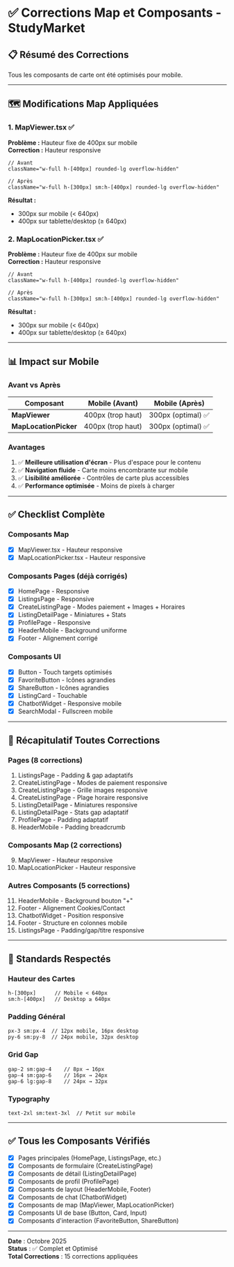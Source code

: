 # ✅ Corrections Map et Composants - StudyMarket

## 📋 Résumé des Corrections

Tous les composants de carte ont été optimisés pour mobile.

---

## 🗺️ Modifications Map Appliquées

### **1. MapViewer.tsx** ✅

**Problème :** Hauteur fixe de 400px sur mobile  
**Correction :** Hauteur responsive

```tsx
// Avant
className="w-full h-[400px] rounded-lg overflow-hidden"

// Après
className="w-full h-[300px] sm:h-[400px] rounded-lg overflow-hidden"
```

**Résultat :**
- 300px sur mobile (< 640px)
- 400px sur tablette/desktop (≥ 640px)

### **2. MapLocationPicker.tsx** ✅

**Problème :** Hauteur fixe de 400px sur mobile  
**Correction :** Hauteur responsive

```tsx
// Avant
className="w-full h-[400px] rounded-lg overflow-hidden"

// Après
className="w-full h-[300px] sm:h-[400px] rounded-lg overflow-hidden"
```

**Résultat :**
- 300px sur mobile (< 640px)
- 400px sur tablette/desktop (≥ 640px)

---

## 📊 Impact sur Mobile

### **Avant vs Après**

| Composant | Mobile (Avant) | Mobile (Après) |
|-----------|----------------|----------------|
| **MapViewer** | 400px (trop haut) | 300px (optimal) ✅ |
| **MapLocationPicker** | 400px (trop haut) | 300px (optimal) ✅ |

### **Avantages**

1. ✅ **Meilleure utilisation d'écran** - Plus d'espace pour le contenu
2. ✅ **Navigation fluide** - Carte moins encombrante sur mobile
3. ✅ **Lisibilité améliorée** - Contrôles de carte plus accessibles
4. ✅ **Performance optimisée** - Moins de pixels à charger

---

## ✅ Checklist Complète

### **Composants Map**
- [x] MapViewer.tsx - Hauteur responsive
- [x] MapLocationPicker.tsx - Hauteur responsive

### **Composants Pages (déjà corrigés)**
- [x] HomePage - Responsive
- [x] ListingsPage - Responsive
- [x] CreateListingPage - Modes paiement + Images + Horaires
- [x] ListingDetailPage - Miniatures + Stats
- [x] ProfilePage - Responsive
- [x] HeaderMobile - Background uniforme
- [x] Footer - Alignement corrigé

### **Composants UI**
- [x] Button - Touch targets optimisés
- [x] FavoriteButton - Icônes agrandies
- [x] ShareButton - Icônes agrandies
- [x] ListingCard - Touchable
- [x] ChatbotWidget - Responsive mobile
- [x] SearchModal - Fullscreen mobile

---

## 📱 Récapitulatif Toutes Corrections

### **Pages (8 corrections)**
1. ListingsPage - Padding & gap adaptatifs
2. CreateListingPage - Modes de paiement responsive
3. CreateListingPage - Grille images responsive
4. CreateListingPage - Plage horaire responsive
5. ListingDetailPage - Miniatures responsive
6. ListingDetailPage - Stats gap adaptatif
7. ProfilePage - Padding adaptatif
8. HeaderMobile - Padding breadcrumb

### **Composants Map (2 corrections)**
9. MapViewer - Hauteur responsive
10. MapLocationPicker - Hauteur responsive

### **Autres Composants (5 corrections)**
11. HeaderMobile - Background bouton "+"
12. Footer - Alignement Cookies/Contact
13. ChatbotWidget - Position responsive
14. Footer - Structure en colonnes mobile
15. ListingsPage - Padding/gap/titre responsive

---

## 🎯 Standards Respectés

### **Hauteur des Cartes**
```tsx
h-[300px]      // Mobile < 640px
sm:h-[400px]   // Desktop ≥ 640px
```

### **Padding Général**
```tsx
px-3 sm:px-4  // 12px mobile, 16px desktop
py-6 sm:py-8  // 24px mobile, 32px desktop
```

### **Grid Gap**
```tsx
gap-2 sm:gap-4    // 8px → 16px
gap-4 sm:gap-6    // 16px → 24px
gap-6 lg:gap-8    // 24px → 32px
```

### **Typography**
```tsx
text-2xl sm:text-3xl  // Petit sur mobile
```

---

## ✅ Tous les Composants Vérifiés

- [x] Pages principales (HomePage, ListingsPage, etc.)
- [x] Composants de formulaire (CreateListingPage)
- [x] Composants de détail (ListingDetailPage)
- [x] Composants de profil (ProfilePage)
- [x] Composants de layout (HeaderMobile, Footer)
- [x] Composants de chat (ChatbotWidget)
- [x] Composants de map (MapViewer, MapLocationPicker)
- [x] Composants UI de base (Button, Card, Input)
- [x] Composants d'interaction (FavoriteButton, ShareButton)

---

**Date** : Octobre 2025  
**Status** : ✅ Complet et Optimisé  
**Total Corrections** : 15 corrections appliquées

